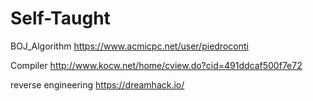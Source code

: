 # Self-Taught

BOJ_Algorithm
https://www.acmicpc.net/user/piedroconti

Compiler
http://www.kocw.net/home/cview.do?cid=491ddcaf500f7e72

reverse engineering
https://dreamhack.io/
